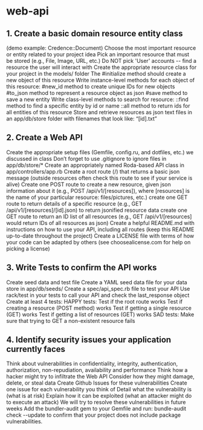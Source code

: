 # web-api
## 1. Create a basic domain resource entity class
(demo example: Credence::Document)
Choose the most important resource or entity related to your project idea
Pick an important resource that must be stored (e.g., File, Image, URL, etc.)
Do NOT pick 'User' accounts -- find a resource the user will interact with
Create the appropriate resource class for your project in the models/ folder
The #initialize method should create a new object of this resource
Write instance-level methods for each object of this resource:
#new_id method to create unique IDs for new objects
#to_json method to represent a resource object as json
#save method to save a new entity
Write class-level methods to search for resource:
::find method to find a specific entity by id or name
::all method to return ids for all entities of this resource
Store and retrieve resources as json text files in an app/db/store folder with filenames that look like: “[id].txt”

## 2. Create a Web API
Create the appropriate setup files (Gemfile, config.ru, and dotfiles, etc.) we discussed in class
Don’t forget to use .gitignore to ignore files in app/db/store/*
Create an appropriately named Roda-based API class in app/controllers/app.rb
Create a root route (/) that returns a basic json message
 (outside resources often check this route to see if your service is alive)
Create one POST route to create a new resource, given json information about it 
(e.g., POST /api/v1/[resources]), where [resources] is the name of your particular resource: files/pictures, etc.)
create one GET route to return details of a specific resource 
(e.g., GET /api/v1/[resources]/[id].json) to return jsonified resource data
create one GET route to return an ID list of all resources
(e.g., GET /api/v1/[resources] would return IDs of all resources as json)
Create a helpful README.md with instructions on how to use your API, including all routes
(keep this README up-to-date throughout the project)
Create a LICENSE file with terms of how your code can be adapted by others
(see choosealicense.com for help on picking a license)

## 3. Write Tests to confirm the API works
Create seed data and test file
Create a YAML seed data file for your data store in app/db/seeds/ 
Create a spec/api_spec.rb file to test your API
Use rack/test in your tests to call your API and check the last_response object
Create at least 4 tests:
HAPPY tests:
Test if the root route works
Test if creating a resource (POST method) works
Test if getting a single resource (GET) works
Test if getting a list of resources (GET) works
SAD tests:
Make sure that trying to GET a non-existent resource fails

## 4. Identify security issues your application currently faces
Think about vulnerabilities in confidentiality, integrity, authentication, authorization, non-repudiation, availability and performance
Think how a hacker might try to infiltrate the Web API
Consider how they might damage, delete, or steal data
Create Github Issues for these vulnerabilities
Create one issue for each vulnerability you think of
Detail what the vulnerability is (what is at risk)
Explain how it can be exploited (what an attacker might do to execute an attack)
We will try to resolve these vulnerabilities in future weeks
Add the bundler-audit gem to your Gemfile and run: bundle-audit check --update 
to confirm that your project does not include package vulnerabilities.

